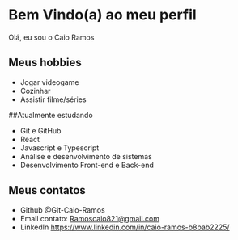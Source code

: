 # Bem Vindo(a) ao meu perfil

Olá, eu sou o Caio Ramos

## Meus hobbies

- Jogar videogame
- Cozinhar
- Assistir filme/séries 


##Atualmente estudando 

- Git e GitHub
- React
- Javascript e Typescript
- Análise e desenvolvimento de sistemas
- Desenvolvimento Front-end e Back-end

## Meus contatos 

- Github @Git-Caio-Ramos
- Email contato: Ramoscaio821@gmail.com
- LinkedIn https://www.linkedin.com/in/caio-ramos-b8bab2225/
